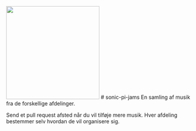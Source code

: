 <img src="http://sonic-pi.net/images/logo.png" width=250 />
# sonic-pi-jams
En samling af musik fra de forskellige afdelinger.

Send et pull request afsted når du vil tilføje mere musik. Hver afdeling bestemmer selv hvordan de vil organisere sig.
